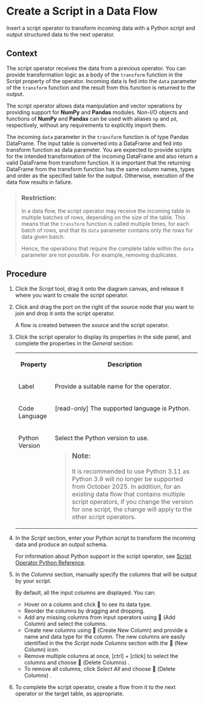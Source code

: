 <!-- loiof3e2570966ac4036b552ebd998274af1 -->

<link rel="stylesheet" type="text/css" href="../css/sap-icons.css"/>

# Create a Script in a Data Flow

Insert a script operator to transform incoming data with a Python script and output structured data to the next operator.



## Context

The script operator receives the data from a previous operator. You can provide transformation logic as a body of the `transform` function in the Script property of the operator. Incoming data is fed into the `data` parameter of the `transform` function and the result from this function is returned to the output.

The script operator allows data manipulation and vector operations by providing support for **NumPy** and **Pandas** modules. Non-I/O objects and functions of **NumPy** and **Pandas** can be used with aliases `np` and `pd`, respectively, without any requirements to explicitly import them.

The incoming `data` parameter in the `transform` function is of type Pandas DataFrame. The input table is converted into a DataFrame and fed into transform function as data parameter. You are expected to provide scripts for the intended transformation of the incoming DataFrame and also return a valid DataFrame from transform function. It is important that the returning DataFrame from the transform function has the same column names, types and order as the specified table for the output. Otherwise, execution of the data flow results in failure.

> ### Restriction:  
> In a data flow, the script operator may receive the incoming table in multiple batches of rows, depending on the size of the table. This means that the `transform` function is called multiple times, for each batch of rows, and that its `data` parameter contains only the rows for data given batch.
> 
> Hence, the operations that require the complete table within the `data` parameter are not possible. For example, removing duplicates.



<a name="loiof3e2570966ac4036b552ebd998274af1__steps_umw_gdk_srb"/>

## Procedure

1.  Click the *Script* tool, drag it onto the diagram canvas, and release it where you want to create the script operator.

2.  Click and drag the port on the right of the source node that you want to join and drop it onto the script operator.

    A flow is created between the source and the script operator.

3.  Click the script operator to display its properties in the side panel, and complete the properties in the *General* section:


    <table>
    <tr>
    <th valign="top">

    Property
    
    </th>
    <th valign="top">

    Description
    
    </th>
    </tr>
    <tr>
    <td valign="top">
    
    Label
    
    </td>
    <td valign="top">
    
    Provide a suitable name for the operator.
    
    </td>
    </tr>
    <tr>
    <td valign="top">
    
    Code Language
    
    </td>
    <td valign="top">
    
    \[read-only\] The supported language is Python.
    
    </td>
    </tr>
    <tr>
    <td valign="top">
    
    Python Version
    
    </td>
    <td valign="top">
    
    Select the Python version to use.

    > ### Note:  
    > It is recommended to use Python 3.11 as Python 3.9 will no longer be supported from October 2025. In addition, for an existing data flow that contains multiple script operators, if you change the version for one script, the change will apply to the other script operators.


    
    </td>
    </tr>
    </table>
    
4.  In the *Script* section, enter your Python script to transform the incoming data and produce an output schema.

    For information about Python support in the script operator, see [Script Operator Python Reference](script-operator-python-reference-73e8ba1.md).

5.  In the *Columns* section, manually specify the columns that will be output by your script.

    By default, all the input columns are displayed. You can:

    -   Hover on a column and click <span class="FPA-icons-V3"></span> to see its data type.
    -   Reorder the columns by dragging and dropping.
    -   Add any missing columns from input operators using <span class="FPA-icons-V3"></span> \(Add Column\) and select the columns.
    -   Create new columns using <span class="FPA-icons-V3"></span> \(Create New Column\) and provide a name and data type for the column. The new columns are easily identified in the the *Script* node *Columns* section with the <span class="FPA-icons-V3"></span> \(New Column\) icon.
    -   Remove multiple columns at once, [ctrl\] + [click\]  to select the columns and choose <span class="FPA-icons-V3"></span> \(Delete Columns\) .
    -   To remove all columns, click *Select All* and choose <span class="FPA-icons-V3"></span> \(Delete Columns\) .

6.  To complete the script operator, create a flow from it to the next operator or the target table, as appropriate.


